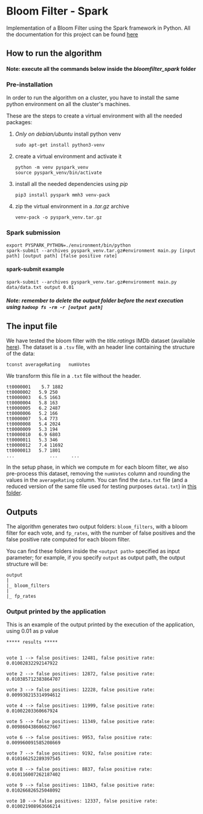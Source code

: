 # Bloom Filter - Spark

Implementation of a Bloom Filter using the Spark framework in Python. All the documentation for this project can be found [here](./documentation)

## How to run the algorithm

#### Note: execute all the commands below inside the *bloomfilter_spark* folder

### Pre-installation

In order to run the algorithm on a cluster, you have to install the same python environment on all the cluster's machines.

These are the steps to create a virtual environment with all the needed packages:

1. *Only on debian/ubuntu* install python venv
    
    `sudo apt-get install python3-venv`

2. create a virtual environment and activate it

   <pre><code>python -m venv pyspark_venv
   source pyspark_venv/bin/activate
   </code></pre>

3. install all the needed dependencies using *pip*

    `pip3 install pyspark mmh3 venv-pack`

4. zip the virtual environment in a *.tar.gz* archive

    `venv-pack -o pyspark_venv.tar.gz`

### Spark submission

<pre><code>export PYSPARK_PYTHON=./environment/bin/python
spark-submit --archives pyspark_venv.tar.gz#environment main.py [input path] [output path] [false positive rate] 
</code></pre>

#### spark-submit example
`spark-submit --archives pyspark_venv.tar.gz#environment main.py data/data.txt output 0.01`

##### Note: remember to delete the output folder before  the next execution using `hadoop fs -rm -r [output path]` 

## The input file

We have tested the bloom filter with the *title.ratings* IMDb dataset (available [here](https://datasets.imdbws.com/title.ratings.tsv.gz)).
The dataset is a `.tsv` file, with an header line containing the structure of the data: 

`tconst averageRating   numVotes`

We transform this file in a `.txt` file without the header.

<pre><code>tt0000001	5.7	1882
tt0000002	5.9	250
tt0000003	6.5	1663
tt0000004	5.8	163
tt0000005	6.2	2487
tt0000006	5.2	166
tt0000007	5.4	773
tt0000008	5.4	2024
tt0000009	5.3	194
tt0000010	6.9	6803
tt0000011	5.3	346
tt0000012	7.4	11692
tt0000013	5.7	1801
...             ...     ...
</code></pre>

In the setup phase, in which we compute m for each bloom filter, we also pre-process this dataset, removing the `numVotes` column and rounding the values in the `averageRating` column.
You can find the `data.txt` file (and a reduced version of the same file used for testing purposes `data1.txt`) in [this folder](./data).

## Outputs
The algorithm generates two output folders: `bloom_filters`, with a bloom filter for each vote, and `fp_rates`, with the number of false positives and the false positive rate computed for each bloom filter.

You can find these folders inside the `<output path>` specified as input parameter; for example, if you specify `output` as output path, the output structure will be:

<pre><code>output
| 
|_ bloom_filters
|
|_ fp_rates
</code></pre>

### Output printed by the application
This is an example of the output printed by the execution of the application, using 0.01 as p value
<pre><code>***** results *****


vote 1 --> false positives: 12481, false positive rate: 0.01002832292147922

vote 2 --> false positives: 12872, false positive rate: 0.010385712383864707

vote 3 --> false positives: 12228, false positive rate: 0.009938215314994612

vote 4 --> false positives: 11999, false positive rate: 0.01002203360667924

vote 5 --> false positives: 11349, false positive rate: 0.009860438606627667

vote 6 --> false positives: 9953, false positive rate: 0.009960091585208669

vote 7 --> false positives: 9192, false positive rate: 0.010166252289397545

vote 8 --> false positives: 8837, false positive rate: 0.010116007262187402

vote 9 --> false positives: 11843, false positive rate: 0.010266826525048092

vote 10 --> false positives: 12337, false positive rate: 0.010021908963666214</code></pre>